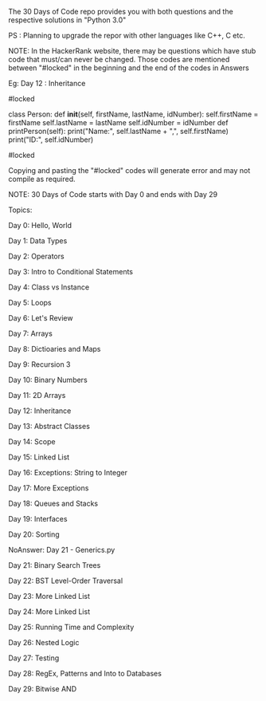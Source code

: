 The 30 Days of Code repo provides you with both questions and the respective solutions in "Python 3.0"

PS : Planning to upgrade the repor with other languages like C++, C etc.

NOTE:
In the HackerRank website, there may be questions which have stub code that must/can never be changed.
Those codes are mentioned between "#locked" in the beginning and the end of the codes in Answers

Eg:
Day 12 : Inheritance

#locked

class Person:
	def __init__(self, firstName, lastName, idNumber):
		self.firstName = firstName
		self.lastName = lastName
		self.idNumber = idNumber
	def printPerson(self):
		print("Name:", self.lastName + ",", self.firstName)
		print("ID:", self.idNumber)
		
#locked

Copying and pasting the "#locked" codes will generate error and may not compile as required.

NOTE:
30 Days of Code starts with Day 0 and ends with Day 29

Topics:

Day 0: Hello, World

Day 1: Data Types

Day 2: Operators

Day 3: Intro to Conditional Statements

Day 4: Class vs Instance

Day 5: Loops

Day 6: Let's Review

Day 7: Arrays

Day 8: Dictioaries and Maps

Day 9: Recursion 3

Day 10: Binary Numbers

Day 11: 2D Arrays

Day 12: Inheritance

Day 13: Abstract Classes

Day 14: Scope

Day 15: Linked List

Day 16: Exceptions: String to Integer

Day 17: More Exceptions

Day 18: Queues and Stacks

Day 19: Interfaces

Day 20: Sorting

NoAnswer: Day 21 - Generics.py

Day 21: Binary Search Trees

Day 22: BST Level-Order Traversal

Day 23: More Linked List

Day 24: More Linked List

Day 25: Running Time and Complexity

Day 26: Nested Logic

Day 27: Testing

Day 28: RegEx, Patterns and Into to Databases

Day 29: Bitwise AND

